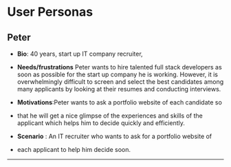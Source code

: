 # User Personas

<!-- a persona -->

## Peter

- **Bio**: 40 years, start up IT company recruiter,
  
- **Needs/frustrations** Peter wants to hire talented full stack developers as
  soon as possible for the start up company he is working. However, it is
  overwhelmingly difficult to screen  and select the best candidates among many
   applicants by looking at their resumes and conducting interviews.
  
- **Motivations**:Peter wants to ask a portfolio website of each candidate so
- that he will get a nice glimpse of the experiences and skills of the applicant
  which helps him to   decide quickly and efficiently.
  
- **Scenario** : An IT recruiter who wants to ask for a portfolio website of
- each applicant to help him decide soon.
  
---
